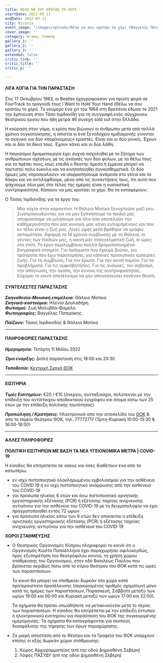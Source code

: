 ```yaml
---
title: ΘΕΛΩ ΝΑ ΣΟΥ ΚΡΑΤΑΩ ΤΟ ΧΕΡΙ
startDate: 2022-05-11
endDate: 2022-05-11
city: Nicosia
event_image: "/images/uploads/Θέλω να σου κρατάω το χέρι ©Βαγγέλης Πατεράκης.jpg"
cover_image: ''
category: Drama, Comedy
gallery_1: ''
gallery_2: ''
gallery_3: ''
extended: false
critic_link: ''
critic_title: ''
critic_p: ''

---
```

#### ΛΙΓΑ ΛΟΓΙΑ ΓΙΑ ΤΗΝ ΠΑΡΑΣΤΑΣΗ

Στις 17 Οκτωβρίου 1963, οι Beatles ηχογραφούσαν για πρώτη φορά σε FourTrack το τραγούδι τους I Want to Hold Your Hand (Θέλω να σου κρατάω το χέρι). Το νούμερο ένα χιτ του 1964 στη Βρετανία έδωσε το 2021 την έμπνευση στον Τάσο Ιορδανίδη για τη συγγραφή ενός σύγχρονου θεατρικού έργου που ήδη μετρά 46 συνεχή sold out στην Ελλάδα.

Η κούραση στον γάμο, η κρίση που βιώνουν οι άνθρωποι μετά από πολλά χρόνια συγκατοίκησης, η απιστία κι ένα ξενοδοχείο ημιδιαμονής γίνονται το σκηνικό για δύο «παράνομους» εραστές. Είναι και οι δύο γονείς. Έχουν και οι δύο τα δίκια τους. Έχουν κάνει και οι δύο λάθη.

​Η παγκόσμια δραματουργία έχει συχνά ασχοληθεί με το ζήτημα των ανθρώπινων σχέσεων, με τις ανάγκες των δύο φύλων, με τα θέλω τους και τα πρέπει τους, ίσως επειδή ο θεατής άμεσα ή έμμεσα μπορεί να ταυτιστεί πολύ εύκολα και να κινητοποιηθεί συναισθηματικά. Οι δύο ήρωες μάς «προσκαλούν» να ισορροπήσουμε ανάμεσα στο γέλιο και το δάκρυ και να αντιληφθούμε, μέσα από τις συναντήσεις τους, ότι αυτό που ψάχνουμε όλοι μας στο τέλος της ημέρας είναι η ουσιαστική συντροφικότητα. Κάποιον να μας κρατάει το χέρι. Θα τα καταφέρουν;

Ο Τάσος Ιορδανίδης για το έργο του:

> Μία νύχτα στην καραντίνα. H Θάλεια Ματίκα ξενυχτούσε μαζί μου. Σιγοτραγουδώντας για να μην ξυπνήσουμε τα παιδιά μας αποφασίσαμε να μιλήσουμε για όλα όσα αποτελούν την καθημερινότητα που μας κυνηγά, μας κάνει ευτυχισμένους και που εν τέλει είναι η ζωή μας .Λίγες ώρες μετά βρέθηκα να γράφω ασταμάτητα. Αφορμή τα 14 χρόνια συμβίωσης με τη Θάλεια, οι γέννες των παιδιών μας, η κοινή μας επαγγελματική ζωή, οι ώρες στο σπίτι. Το έργο περιλαμβάνει πολλά δραματοποιημένα βιογραφικά στοιχεία. Για πράγματα που έχουμε βιώσει, για πράγματα που έχω παρατηρήσει, για κάποιες προσωπικές εμπειρίες ζωής. Για τη συμβίωση. Για τον έρωτα. Για την κοινή πορεία. Για τα προβλήματα. Για τις αμφισβητήσεις. Για τις ανάγκες, τον σεβασμό, την απόγνωση, την αγάπη, την έννοια της συντροφικότητας. Εύχομαι το κοινό αποτέλεσμα να μην απογοητεύσει κανέναν θεατή.

#### ΣΥΝΤΕΛΕΣΤΕΣ ΠΑΡΑΣΤΑΣΗΣ

**_Σκηνοθεσία-Μουσική επιμέλεια:_** Θάλεια Ματίκα  
**_Σκηνικά-κοστούμια:_** Ηλένια Δουλαδήρη  
**_Φωτισμοί:_** Ζωή Μολυβδά-Φαμέλη  
**_Φωτογραφίες:_** Βαγγέλης Πατεράκης

**_Παίζουν:_** Τάσος Ιορδανίδης & Θάλεια Ματίκα

***

#### ΠΛΗΡΟΦΟΡΙΕΣ ΠΑΡΑΣΤΑΣΗΣ

**_Ημερομηνία:_** Τετάρτη 11 Μαΐου 2022

**_Ώρα εναρξης:_** Διπλή παράσταση στις 18:00 και 20:30

**_Τοποθεσία:_** [Κεντρική Σκηνή ΘΟΚ](https://www.google.com/maps/place/%CE%98%CE%B5%CE%B1%CF%84%CF%81%CE%B9%CE%BA%CF%8C%CF%82+%CE%9F%CF%81%CE%B3%CE%B1%CE%BD%CE%B9%CF%83%CE%BC%CF%8C%CF%82+%CE%9A%CF%8D%CF%80%CF%81%CE%BF%CF%85,+%CE%98%CE%9F%CE%9A/@35.1681606,33.3378205,14z/data=!4m9!1m2!2m1!1zzrjOtc6xz4TPgc6_IM64zr_Oug!3m5!1s0x14de1756be6f54f3:0xd51f772260b940ce!8m2!3d35.1681619!4d33.3552882!15sChPOuM61zrHPhM-Bzr8gzrjOv866kgEXcGVyZm9ybWluZ19hcnRzX3RoZWF0ZXI "ΘΟΚ")

***

#### ΕΙΣΙΤΗΡΙΑ

**_Τιμές Εισιτηρίων:_** €20 / €15 (άνεργοι, συνταξιούχοι, πολύτεκνοι με την επίδειξη του αντίστοιχου αποδεικτικού εγγράφου και άτομα κάτω των 25 ετών με την επίδειξη πολιτικής ταυτότητας)

**_Προπώληση / Κρατήσεις:_** Ηλεκτρονικά απο την ιστοσελίδα του [ΘΟΚ](https://www.thoc.org.cy/ticketing/el "ΘΟΚ") & απο το ταμείο Θεάτρου ΘΟΚ, τηλ. 77772717 (Τρίτη-Κυριακή 10:00-13:30 & 16:00-18:00)

***

#### ΑΛΛΕΣ ΠΛΗΡΟΦΟΡΙΕΣ

**ΠΟΛΙΤΙΚΗ ΕΙΣΙΤΗΡΙΩΝ ΜΕ ΒΑΣΗ ΤΑ ΝΕΑ ΥΓΕΙΟΝΟΜΙΚΑ ΜΕΤΡΑ | COVID-19**

Η είσοδος θα επιτρέπεται σε όσους και όσες διαθέτουν ένα από τα κατωτέρω:

* εν ισχύ πιστοποιητικό ολοκληρωμένου εμβολιασμού για την ασθένεια του COVID 19 ή εν ισχύ πιστοποιητικό ανάρρωσης από την ασθένεια του COVID-19
* για πρόσωπα ηλικίας 6 ετών και άνω πιστοποιητικό αρνητικής εργαστηριακής εξέτασης (PCR) ή εξέτασης ταχείας ανίχνευσης αντιγόνου για την ασθένεια του COVID-19 με τη δειγματοληψία να έχει πραγματοποιηθεί εντός 72 ωρών
* για πρόσωπα ηλικίας κάτω των 6 ετών δεν απαιτείται η επίδειξη αρνητικής εργαστηριακής εξέτασης (PCR) ή εξέτασης ταχείας ανίχνευσης αντιγόνου για την ασθένεια του COVID-19

**ΧΩΡΟΙ ΣΤΑΘΜΕΥΣΗΣ**

* Ο Θεατρικός Οργανισμός Κύπρου πληροφορεί το κοινό ότι ο Οργανισμός Κώστα Παπαέλληνα έχει παραχωρήσει αφιλοκερδώς, προς εξυπηρέτηση του θεατρόφιλου κοινού, τη χρήση χώρου στάθμευσης του Οργανισμού, στην οδό Βασιλέως Παύλου που βρίσκεται ακριβώς πίσω από το κτίριο Θεάτρου του ΘΟΚ κατά τις ώρες των παραστάσεων.

  Το κοινό θα μπορεί να σταθμεύει δωρεάν στο χώρο κατά προτεραιότητα προσέλευσης (περιορισμένος αριθμός οχημάτων) μόνο κατά τις ημέρες των παραστάσεων, Παρασκευή, Σάββατο μεταξύ των ωρών 19:00 και 00:00 και Κυριακή μεταξύ των ωρών 17:00 και 22:00).

  Τα οχήματα θα πρέπει οπωσδήποτε να μετακινούνται μετά το πέρας των παραστάσεων. Η είσοδος θα επιτρέπεται με την επίδειξη έντυπου ή ηλεκτρονικού εισιτηρίου για παράσταση του ΘΟΚ της συγκεκριμένης ημερομηνίας. Τα οχήματα θα καταγράφονται για σκοπούς διασφάλισης της τήρησης των όρων παραχώρησης.
* Σε μικρή απόσταση από το Θέατρο και τα Γραφεία του ΘΟΚ υπάρχουν επίσης οι εξής δωρεάν χώροι στάθμευσης:
  1. Χώρος Αρχιγραμματείας (επί της οδού Δημοσθένη Σεβέρη)
  2. Λόφος ΠΑΣΥΔΥ (επί της οδού Δημοσθένη Σεβέρη)